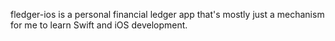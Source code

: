 fledger-ios is a personal financial ledger app that's mostly just a mechanism for me to learn Swift and iOS development.
